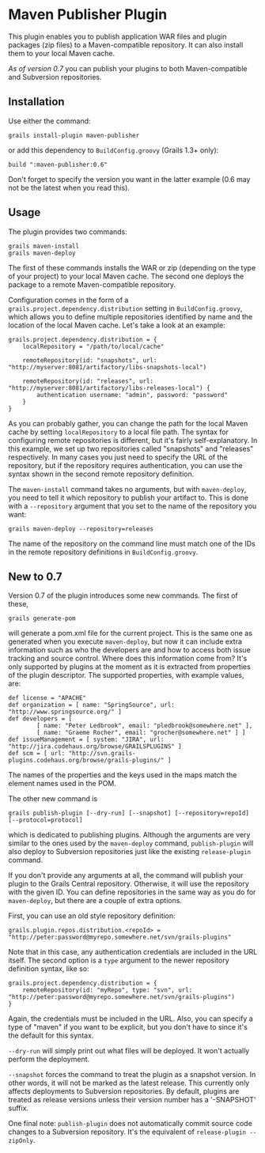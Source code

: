 Maven Publisher Plugin
======================

This plugin enables you to publish application WAR files and plugin packages (zip files) to a Maven-compatible
repository. It can also install them to your local Maven cache.

*As of version 0.7* you can publish your plugins to both Maven-compatible and Subversion repositories.

Installation
------------

Use either the command:

    grails install-plugin maven-publisher

or add this dependency to `BuildConfig.groovy` (Grails 1.3+ only):

    build ":maven-publisher:0.6"

Don't forget to specify the version you want in the latter example (0.6 may not be the latest when you read
this).

Usage
-----

The plugin provides two commands:

    grails maven-install
    grails maven-deploy

The first of these commands installs the WAR or zip (depending on the type of your project) to your local Maven
cache. The second one deploys the package to a remote Maven-compatible repository.

Configuration comes in the form of a `grails.project.dependency.distribution` setting in `BuildConfig.groovy`,
which allows you to define multiple repositories identified by name and the location of the local Maven cache.
Let's take a look at an example:

    grails.project.dependency.distribution = {
        localRepository = "/path/to/local/cache"

        remoteRepository(id: "snapshots", url: "http://myserver:8081/artifactory/libs-snapshots-local")

        remoteRepository(id: "releases", url: "http://myserver:8081/artifactory/libs-releases-local") {
            authentication username: "admin", password: "password"
        }
    }

As you can probably gather, you can change the path for the local Maven cache by setting `localRepository` to
a local file path. The syntax for configuring remote repositories is different, but it's fairly self-explanatory.
In this example, we set up two repositories called "snapshots" and "releases" respectively. In many cases you
just need to specify the URL of the repository, but if the repository requires authentication, you can use the
syntax shown in the second remote repository definition.

The `maven-install` command takes no arguments, but with `maven-deploy`, you need to tell it which repository
to publish your artifact to. This is done with a `--repository` argument that you set to the name of the
repository you want:

    grails maven-deploy --repository=releases

The name of the repository on the command line must match one of the IDs in the remote repository definitions
in `BuildConfig.groovy`.

New to 0.7
----------

Version 0.7 of the plugin introduces some new commands. The first of these,
    
    grails generate-pom
    
will generate a pom.xml file for the current project. This is the same one as generated when you execute
`maven-deploy`, but now it can include extra information such as who the developers are and how to access both
issue tracking and source control. Where does this information come from? It's only supported by plugins at the
moment as it is extracted from properties of the plugin descriptor. The supported properties, with example values,
are:

    def license = "APACHE"
    def organization = [ name: "SpringSource", url: "http://www.springsource.org/" ]
    def developers = [
            [ name: "Peter Ledbrook", email: "pledbrook@somewhere.net" ],
            [ name: "Graeme Rocher", email: "grocher@somewhere.net" ] ]
    def issueManagement = [ system: "JIRA", url: "http://jira.codehaus.org/browse/GRAILSPLUGINS" ]
    def scm = [ url: "http://svn.grails-plugins.codehaus.org/browse/grails-plugins/" ]

The names of the properties and the keys used in the maps match the element names used in the POM.

The other new command is

    grails publish-plugin [--dry-run] [--snapshot] [--repository=repoId] [--protocol=protocol]

which is dedicated to publishing plugins. Although the arguments are very similar to the ones used by the
`maven-deploy` command, `publish-plugin` will also deploy to Subversion repositories just like the existing
`release-plugin` command.

If you don't provide any arguments at all, the command will publish your plugin to the Grails Central repository.
Otherwise, it will use the repository with the given ID. You can define repositories in the same way as you do
for `maven-deploy`, but there are a couple of extra options.

First, you can use an old style repository definition:

    grails.plugin.repos.distribution.<repoId> = "http://peter:password@myrepo.somewhere.net/svn/grails-plugins"

Note that in this case, any authentication credentials are included in the URL itself. The second option is a
`type` argument to the newer repository definition syntax, like so:

    grails.project.dependency.distribution = {
        remoteRepository(id: "myRepo", type: "svn", url: "http://peter:password@myrepo.somewhere.net/svn/grails-plugins")
    }

Again, the credentials must be included in the URL. Also, you can specify a type of "maven" if you want to be
explicit, but you don't have to since it's the default for this syntax.

`--dry-run` will simply print out what files will be deployed. It won't actually perform the deployment.

`--snapshot` forces the command to treat the plugin as a snapshot version. In other words, it will not be
marked as the latest release. This currently only affects deployments to Subversion repositories. By default,
plugins are treated as release versions unless their version number has a '-SNAPSHOT' suffix.

One final note: `publish-plugin` does not automatically commit source code changes to a Subversion repository.
It's the equivalent of `release-plugin --zipOnly`.
